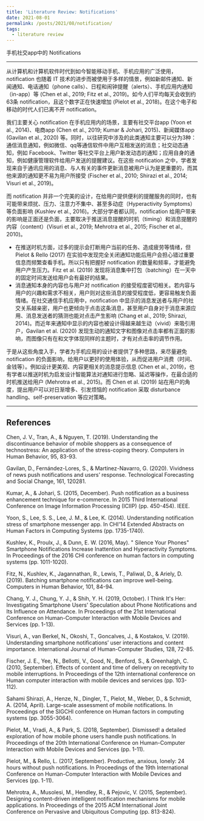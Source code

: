 ```yaml
---
title: 'Literature Review: Notifications'
date: 2021-08-01
permalink: /posts/2021/08/notification/
tags:
  - literature review
---
```


手机社交app中的 Notifications

---

从计算机和计算机软件时代到如今智能移动手机、手机应用的广泛使用，notification 也随着 IT 技术的进步而被使用于多样的情景，例如新邮件通知、新闻通知、电话通知（phone calls）、日程和闹钟提醒（alerts）、手机应用内通知（in-app）等 (Chen et al., 2019; Fitz et al., 2019)。如今人们平均每天会收到约63条 notification，且这个数字正在快速增加 (Pielot et al., 2018)。在这个电子和移动的时代人们已离不开 notification。

我们主要关心 notification 在手机应用内的场景，主要有社交平台app (Yoon et al., 2014)、电商app (Chen et al., 2019; Kumar & Johari, 2015)、新闻媒体app (Gavilan et al., 2020) 等。同时，以往研究中涉及的此类通知主要可以分为3种：通信消息通知，例如微信、qq等通信软件中用户互相发送的消息；社交动态通知，例如 Facebook、Twitter 等社交平台上用户新发动态的通知；应用自身的通知，例如健康管理软件给用户发送的提醒建议。在这些 notification 之中，学者发现来自于通讯应用的消息、与人有关的事件更新消息被用户认为是更重要的，而其他来源的通知更不易为用户所接受 (Fischer et al., 2010; Shirazi et al., 2014; Visuri et al., 2019)。

而 notification 并非一个完美的设计，在给用户提供便利的提醒服务的同时，也有可能带来烦扰、压力、注意力不集中、甚至多动症（Hyperactivity Symptoms）等负面影响 (Kushlev et al., 2016)。大部分学者都认同，notification 给用户带来的影响是正面还是负面，主要取决于推送消息提醒的时机（timing）和消息提醒的内容（content）(Visuri et al., 2019; Mehrotra et al., 2015; Fischer et al., 2010)。

- 在推送时机方面，过多的提示会打断用户当前的任务、造成疲劳等情绪，但 Pielot & Rello (2017) 在实验中发现完全关闭通知功能后用户会担心错过重要信息而频繁查看手机。所以只有把握好 notification 的数量和频率，才能避免用户产生压力。Fitz et al. (2019) 发现将消息集中打包（batching）在一天中的固定时间发送给用户会有最好的结果。
- 消息通知本身的内容也与用户对 notification 的接受程度密切相关。若内容与用户的兴趣和需求不相关，用户则对这些消息的接受程度低，更容易触发负面情绪。在社交通信手机应用中，notification 中显示的消息发送者与用户的社交关系越亲密，用户也更倾向于点击这条消息，甚至用户自身对于消息来源应用、消息发送者的猜测也能对点击产生影响 (Chang et al., 2019; Shirazi, 2014)。而近年来通知中显示的内容也被设计得越来越生动（vivid）来吸引用户，Gavilan et al. (2020) 发现生动的通知文字和图像对点击率都有正面的影响，而图像只有在和文字体现同样的主题时，才有对点击率的调节作用。

于是从这些角度入手，学者为手机应用的设计者提供了多种思路，来尽量避免 notification 的负面影响，给用户以更好的使用体验，从而促进用户消费（时间、金钱等）。例如设计更美观、内容更相关的消息提示信息 (Chen et al., 2019)，也有学者以推送时机为启发设计智能算法对通知进行忽略、延迟等操作，在最合适的时机推送给用户 (Mehrotra et al., 2015)。而 Chen et al. (2019) 站在用户的角度，提出用户可以对日渐增多、引发烦恼的 notification 采取 disturbance handling、self-preservation 等应对策略。

---

## References

Chen, J. V., Tran, A., & Nguyen, T. (2019). Understanding the discontinuance behavior of mobile shoppers as a consequence of technostress: An application of the stress-coping theory. Computers in Human Behavior, 95, 83-93.

Gavilan, D., Fernández-Lores, S., & Martinez-Navarro, G. (2020). Vividness of news push notifications and users’ response. Technological Forecasting and Social Change, 161, 120281.

Kumar, A., & Johari, S. (2015, December). Push notification as a business enhancement technique for e-commerce. In 2015 Third International Conference on Image Information Processing (ICIIP) (pp. 450-454). IEEE.

Yoon, S., Lee, S. S., Lee, J. M., & Lee, K. (2014). Understanding notification stress of smartphone messenger app. In CHI'14 Extended Abstracts on Human Factors in Computing Systems (pp. 1735-1740).

Kushlev, K., Proulx, J., & Dunn, E. W. (2016, May). " Silence Your Phones" Smartphone Notifications Increase Inattention and Hyperactivity Symptoms. In Proceedings of the 2016 CHI conference on human factors in computing systems (pp. 1011-1020).

Fitz, N., Kushlev, K., Jagannathan, R., Lewis, T., Paliwal, D., & Ariely, D. (2019). Batching smartphone notifications can improve well-being. Computers in Human Behavior, 101, 84-94.

Chang, Y. J., Chung, Y. J., & Shih, Y. H. (2019, October). I Think It's Her: Investigating Smartphone Users' Speculation about Phone Notifications and Its Influence on Attendance. In Proceedings of the 21st International Conference on Human-Computer Interaction with Mobile Devices and Services (pp. 1-13).

Visuri, A., van Berkel, N., Okoshi, T., Goncalves, J., & Kostakos, V. (2019). Understanding smartphone notifications’ user interactions and content importance. International Journal of Human-Computer Studies, 128, 72-85.

Fischer, J. E., Yee, N., Bellotti, V., Good, N., Benford, S., & Greenhalgh, C. (2010, September). Effects of content and time of delivery on receptivity to mobile interruptions. In Proceedings of the 12th international conference on Human computer interaction with mobile devices and services (pp. 103-112).

Sahami Shirazi, A., Henze, N., Dingler, T., Pielot, M., Weber, D., & Schmidt, A. (2014, April). Large-scale assessment of mobile notifications. In Proceedings of the SIGCHI conference on Human factors in computing systems (pp. 3055-3064).

Pielot, M., Vradi, A., & Park, S. (2018, September). Dismissed! a detailed exploration of how mobile phone users handle push notifications. In Proceedings of the 20th International Conference on Human-Computer Interaction with Mobile Devices and Services (pp. 1-11).

Pielot, M., & Rello, L. (2017, September). Productive, anxious, lonely: 24 hours without push notifications. In Proceedings of the 19th International Conference on Human-Computer Interaction with Mobile Devices and Services (pp. 1-11).

Mehrotra, A., Musolesi, M., Hendley, R., & Pejovic, V. (2015, September). Designing content-driven intelligent notification mechanisms for mobile applications. In Proceedings of the 2015 ACM International Joint Conference on Pervasive and Ubiquitous Computing (pp. 813-824).




